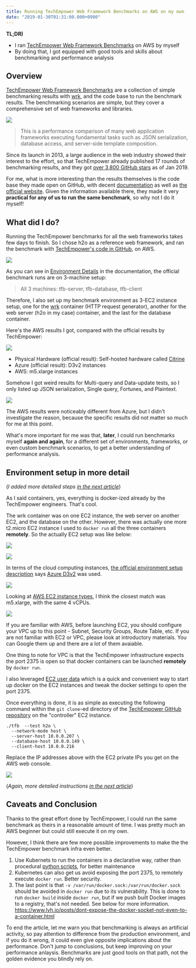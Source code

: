 ```yaml
---
title: Running TechEmpower Web Framework Benchmarks on AWS on my own
date: "2019-01-30T01:31:00.000+0900"
---
```


**TL;DR)**

- I ran [TechEmpower Web Framework Benchmarks](https://www.techempower.com/benchmarks/) on AWS by myself 
- By doing that, I got equipped with good tools and skills about benchmarking and performance analysis

## Overview

[TechEmpower Web Framework Benchmarks](https://www.techempower.com/benchmarks/) are a collection of simple benchmarking results with [wrk](https://github.com/wg/wrk), and the code base to run the benchmark results. The benchmarking scenarios are simple, but they cover a comprehensive set of web frameworks and libraries. 

![](/images/techempower-on-aws/techempower-screenshot.png)

> This is a performance comparison of many web application frameworks executing fundamental tasks such as JSON serialization, database access, and server-side template composition. 

Since its launch in 2013, a large audience in the web industry showed their interest to the effort, so that TechEmpower already published 17 rounds of benchmarking results, and they got [over 3,800 GitHub stars](https://github.com/TechEmpower/FrameworkBenchmarks) as of Jan 2019.

For me, what is more interesting than the results themselves is the code base they made open on GitHub, with decent [documentation](https://frameworkbenchmarks.readthedocs.io/en/latest/) as well as [the official website](https://www.techempower.com/benchmarks/). Given the information available there, they made it very **practical for any of us to run the same benchmark**, so why not I do it myself!

## What did I do?

Running the TechEmpower benchmarks for all the web frameworks takes few days to finish. So I chose h2o as a reference web framework, and ran the benchmark with [TechEmpower's code in GitHub](https://github.com/TechEmpower/FrameworkBenchmarks), on AWS. 

![](/images/techempower-on-aws/three-containers.gif)

As you can see in [Environment Details](https://frameworkbenchmarks.readthedocs.io/en/latest/Project-Information/Environment/#environment-details) in the documentation, the official benchmark runs are on 3-machine setup:

> All 3 machines: tfb-server, tfb-database, tfb-client

 Therefore, I also set up my benchmark environment as 3-EC2 instance setup, one for the [wrk](https://github.com/wg/wrk) container (HTTP request generator), another for the web server (h2o in my case) container, and the last for the database container.

Here's the AWS results I got, compared with the official results by TechEmpower:

![](/images/techempower-on-aws/results-comparison-1.png)

- Physical Hardware (official result): Self-hosted hardware called [Citrine](https://frameworkbenchmarks.readthedocs.io/en/latest/Project-Information/Environment/#environment-details)
- Azure  (official result): D3v2 instances
- AWS: m5.xlarge instances

Somehow I got weird results for Multi-query and Data-update tests, so I only listed up JSON serialization, Single query, Fortunes, and Plaintext.

![](/images/techempower-on-aws/results-comparison-2.png)


The AWS results were noticeably different from Azure, but I didn't investigate the reason, because the specific results did not matter so much for me at this point.

What's more important for me was that, **later**, I could run benchmarks myself **again and again**, for a different set of environments, frameworks, or even custom benchmark scenarios, to get a better understanding of performance analysis.

## Environment setup in more detail

(*I added more detailed steps [in the next article](../techempower-on-aws-detailed-steps)*)

As I said containers, yes, everything is docker-ized already by the TechEmpower engineers. That's cool.

The wrk container was on one EC2 instance, the web server on another EC2, and the database on the other. However, there was actually one more t2.micro EC2 instance I used to `docker run` all the three containers **remotely**. So the actually EC2 setup was like below:

![](/images/techempower-on-aws/techempower-detail.png)

![](/images/techempower-on-aws/aws-ec2-list.png)

In terms of the cloud computing instances, [the official environment setup description](https://www.techempower.com/benchmarks/#section=environment) says [Azure D3v2](https://azure.microsoft.com/en-us/pricing/details/virtual-machines/linux/#d-series) was used.

![](/images/techempower-on-aws/azure-d3v2.png)

Looking at [AWS EC2 instance types](https://aws.amazon.com/ec2/instance-types/), I think the closest match was m5.xlarge, with the same 4 vCPUs.

![](/images/techempower-on-aws/aws-m5xlarge.png)

If you are familiar with AWS, before launching EC2, you should configure your VPC up to this point - Subnet, Security Groups, Route Table, etc. If you are not familiar with EC2 or VPC, please look at introductory materials. You can Google them up and there are a lot of them avaiable.

One thing to note for VPC is that the TechEmpower infrastructure expects the port 2375 is open so that docker containers can be launched **remotely** by `docker run`.

I also leveraged [EC2 user data](https://docs.aws.amazon.com/AWSEC2/latest/UserGuide/user-data.html) which is a quick and convenient way to start up docker on the EC2 instances and tweak the docker settings to open the port 2375.

Once everything is done, it is as simple as executing the following command within the `git clone`-ed directory of the [TechEmpower GitHub repository](https://github.com/TechEmpower/FrameworkBenchmarks) on the "controller" EC2 instance.

```plaintext
./tfb  --test h2o \
  --network-mode host \
  --server-host 10.0.0.207 \
  --database-host 10.0.0.149 \
  --client-host 10.0.0.216
```

Replace the IP addresses above with the EC2 private IPs you get on the AWS web console.

![](/images/techempower-on-aws/private-ip.png)

(*Again, more detailed instructions [in the next article](../techempower-on-aws-detailed-steps)*)

## Caveats and Conclusion

Thanks to the great effort done by TechEmpower, I could run the same benchmark as theirs in a reasonable amount of time. I was pretty much an AWS beginner but could still execute it on my own.

However, I think there are few more possible improvements to make the the TechEmpower benchmark infra even better.

1. Use Kubernets to run the containers in a declarative way, rather than procedural [python scripts](https://github.com/TechEmpower/FrameworkBenchmarks/tree/master/toolset), for better maintenance
2. Kubernetes can also get us avoid exposing the port 2375, to remotely execute `docker run`. Better security.
3. The last point is that `-v /var/run/docker.sock:/var/run/docker.sock` should be avoided in `docker run` due to its vulnerability. This is done to run `docker build` inside `docker run`, but if we push built Docker images to a registry, that's not needed. See below for more information. 
https://www.lvh.io/posts/dont-expose-the-docker-socket-not-even-to-a-container.html

To end the article, let me warn you that benchmarking is always an artificial activity, so pay attention to difference from the production environment, and if you do it wrong, it could  even give opposite implications about the performance. Don't jump to conclusions, but keep improving on your performance anlaysis. Benchmarks are just good tools on that path, not the golden evidence you blindly rely on.
